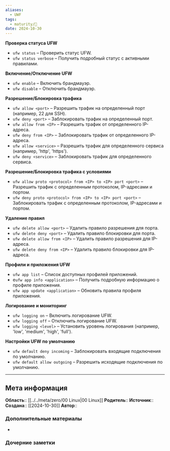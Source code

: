 ```yaml
---
aliases:
  - UWF
tags:
  - maturity/🌱
date: 2024-10-30
---
```

**Проверка статуса UFW**
- `ufw status` – Проверить статус UFW.
- `ufw status verbose` – Получить подробный статус с активными правилами.

**Включение/Отключение UFW**
- `ufw enable` – Включить брандмауэр.
- `ufw disable` – Отключить брандмауэр.

**Разрешение/Блокировка трафика**
- `ufw allow <port>` – Разрешить трафик на определенный порт (например, 22 для SSH).
- `ufw deny <port>` – Заблокировать трафик на определенный порт.
- `ufw allow from <IP>` – Разрешить трафик от определенного IP-адреса.
- `ufw deny from <IP>` – Заблокировать трафик от определенного IP-адреса.
- `ufw allow <service>` – Разрешить трафик для определенного сервиса (например, 'http', 'https').
- `ufw deny <service>` – Заблокировать трафик для определенного сервиса.

**Разрешение/Блокировка трафика с условиями**
- `ufw allow proto <protocol> from <IP> to <IP> port <port>` – Разрешить трафик с определенным протоколом, IP-адресами и портом.
- `ufw deny proto <protocol> from <IP> to <IP> port <port>` – Заблокировать трафик с определенным протоколом, IP-адресами и портом.

**Удаление правил**
- `ufw delete allow <port>` – Удалить правило разрешения для порта.
- `ufw delete deny <port>` – Удалить правило блокировки для порта.
- `ufw delete allow from <IP>` – Удалить правило разрешения для IP-адреса.
- `ufw delete deny from <IP>` – Удалить правило блокировки для IP-адреса.
    

**Профили и приложения UFW**
- `ufw app list` – Список доступных профилей приложений.
- e`ufw app info <application>` – Получить подробную информацию о профиле приложения.
- `ufw app update <application>` – Обновить правила профиля приложения.

**Логирование и мониторинг**
- `ufw logging on` – Включить логирование UFW.
- `ufw logging off` – Отключить логирование UFW.
- `ufw logging <level>` – Установить уровень логирования (например, 'low', 'medium', 'high', 'full').

**Настройки UFW по умолчанию**
- `ufw default deny incoming` – Заблокировать входящие подключения по умолчанию.
- `ufw default allow outgoing` – Разрешить исходящие подключения по умолчанию.
***
## Мета информация
**Область**:: [[../../meta/zero/00 Linux|00 Linux]]
**Родитель**:: 
**Источник**:: 
**Создана**:: [[2024-10-30]]
**Автор**:: 
### Дополнительные материалы
- 

### Дочерние заметки
<!-- QueryToSerialize: LIST FROM [[]] WHERE contains(Родитель, this.file.link) or contains(parents, this.file.link) -->


